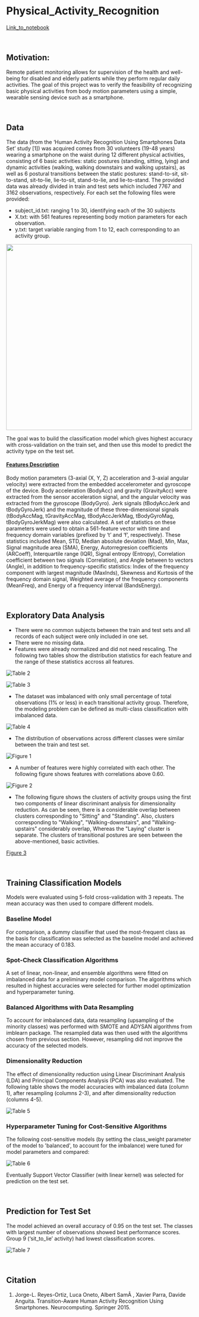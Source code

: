 # Physical_Activity_Recognition


[Link_to_notebook](https://github.com/MahsaShokouhi/Physical_Activity_Recognition/blob/master/Physical_Activity_Recognition.ipynb)


<br>

## Motivation:
Remote patient monitoring allows for supervision of the health and well-being for disabled and elderly patients while they perform regular daily activities. The goal of this project was to verify the feasibility of recognizing basic physical activities from body motion parameters using a simple, wearable sensing device such as a smartphone.

<br>

## Data
The data (from the ‘Human Activity Recognition Using Smartphones Data Set’ study [1]) was acquired comes from 30 volunteers (19-48 years) wearing a smartphone on the waist during 12 different physical activities, consisting of 6 basic activities: static postures (standing, sitting, lying) and dynamic activities (walking, walking downstairs and walking upstairs), as well as 6 postural transitions between the static postures: stand-to-sit, sit-to-stand, sit-to-lie, lie-to-sit, stand-to-lie, and lie-to-stand.
The provided data was already divided in train and test sets which included 7767 and 3162 observations, respectively. For each set the following files were provided:
*	subject_id.txt: ranging 1 to 30, identifying each of the 30 subjects
*	X.txt: with 561 features representing body motion parameters for each observation.
*	y.txt: target variable ranging from 1 to 12, each corresponding to an activity group.

<img src="/images/Table1.png" width=500>

The goal was to build the classification model which gives highest accuracy with cross-validation on the train set, and then use this model to predict the activity type on the test set.

#### <ins>Features Description</ins>
Body motion parameters (3-axial (X, Y, Z) acceleration and 3-axial angular velocity) were extracted from the embedded accelerometer and gyroscope of the device. Body acceleration (BodyAcc) and gravity (GravityAcc) were extracted from the sensor acceleration signal, and the angular velocity was extracted from the gyroscope (BodyGyro). Jerk signals (tBodyAccJerk and tBodyGyroJerk) and the magnitude of these three-dimensional signals (tBodyAccMag, tGravityAccMag, tBodyAccJerkMag, tBodyGyroMag, tBodyGyroJerkMag) were also calculated. 
A set of statistics on these parameters were used to obtain a 561-feature vector with time and frequency domain variables (prefixed by ‘t’ and ‘f’, respectively). These statistics included Mean, STD, Median absolute deviation (Mad), Min, Max, Signal magnitude area (SMA), Energy, Autorregresion coefficients (ARCoeff), Interquartile range (IQR), Signal entropy (Entropy), Correlation coefficient between two signals (Correlation), and Angle between to vectors (Angle), in addition to frequency-specific statistics: Index of the frequency component with largest magnitude (MaxInds), Skewness and Kurtosis of the frequency domain signal, Weighted average of the frequency components (MeanFreq), and Energy of a frequency interval (BandsEnergy).

<br>

## Exploratory Data Analysis
* There were no common subjects between the train and test sets and all records of each subject were only included in one set.
* There were no missing data.
* Features were already normalized and did not need rescaling. The following two tables show the distribution statistics for each feature and the range of these statistics accross all features.

![Table 2](/images/Table2.png)

![Table 3](/images/Table3.png)


* The dataset was imbalanced with only small percentage of total observations (1% or less) in each transitional activity group. Therefore, the modeling problem can be defined as multi-class classification with imbalanced data.

![Table 4](/images/Table4.png)

* The distribution of observations across different classes were similar between the train and test set.

![Figure 1](/images/fig1.png)

* A number of features were highly correlated with each other. The following figure shows features with correlations above 0.60.

![Figure 2](/images/fig2.png)

* The following figure shows the clusters of activity groups using the first two components of linear discriminant analysis for dimensionality reduction. As can be seen, there is a considerable overlap between clusters corresponding to "Sitting" and "Standing". Also, clusters corresponding to "Walking", "Walking-downstairs", and "Walking-upstairs" considerably overlap, Whereas the "Laying" cluster is separate. The clusters of transitional postures are seen between the above-mentioned, basic activities.

[Figure 3](/images/fig3.png)


<br>

## Training Classification Models
Models were evaluated using 5-fold cross-validation with 3 repeats. The mean accuracy was then used to compare different models.

### Baseline Model
For comparison, a dummy classifier that used the most-frequent class as the basis for classification was selected as the baseline model and achieved the mean accuracy of 0.183.

### Spot-Check Classification Algorithms
A set of linear, non-linear, and ensemble algorithms were fitted on imbalanced data for a preliminary model comparison. The algorithms which resulted in highest accuracies were selected for further model optimization and hyperparameter tuning.

### Balanced Algorithms with Data Resampling
To account for imbalanced data, data resampling (upsampling of the minority classes) was performed with SMOTE and ADYSAN algorithms from imblearn package. The resampled data was then used with the algorithms chosen from previous section. However, resampling did not improve the accuracy of the selected models.

### Dimensionality Reduction
The effect of dimensionality reduction using Linear Discriminant Analysis (LDA) and Principal Components Analysis (PCA) was also evaluated.
The following table shows the model accuracies with imbalanced data (column 1), after resampling (columns 2-3), and after dimensionality reduction (columns 4-5).

![Table 5](/images/Table5.png)

### Hyperparameter Tuning for Cost-Sensitive Algorithms
The following cost-sensitive models (by setting the class_weight parameter of the model to 'balanced', to account for the imbalance) were tuned for model parameters and compared:

![Table 6](/images/Table6.png)

Eventually Support Vector Classifier (with linear kernel) was selected for prediction on the test set.

<br>

## Prediction for Test Set
The model achieved an overall accuracy of 0.95 on the test set. The classes with largest number of observations showed best performance scores. Group 9 (‘sit_to_lie’ activity) had lowest classification scores.

![Table 7](/images/Table7.png)

<br>

## Citation
1. Jorge-L. Reyes-Ortiz, Luca Oneto, Albert SamÃ , Xavier Parra, Davide Anguita. Transition-Aware Human Activity Recognition Using Smartphones. Neurocomputing. Springer 2015. 
